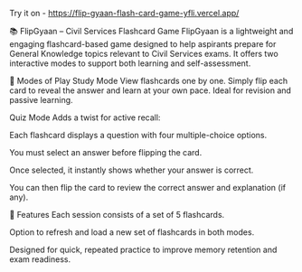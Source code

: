 Try it on - https://flip-gyaan-flash-card-game-yfli.vercel.app/

📚 FlipGyaan – Civil Services Flashcard Game
FlipGyaan is a lightweight and engaging flashcard-based game designed to help aspirants prepare for General Knowledge topics relevant to Civil Services exams. It offers two interactive modes to support both learning and self-assessment.

🔹 Modes of Play
Study Mode
View flashcards one by one. Simply flip each card to reveal the answer and learn at your own pace. Ideal for revision and passive learning.

Quiz Mode
Adds a twist for active recall:

Each flashcard displays a question with four multiple-choice options.

You must select an answer before flipping the card.

Once selected, it instantly shows whether your answer is correct.

You can then flip the card to review the correct answer and explanation (if any).

🔁 Features
Each session consists of a set of 5 flashcards.

Option to refresh and load a new set of flashcards in both modes.

Designed for quick, repeated practice to improve memory retention and exam readiness.
